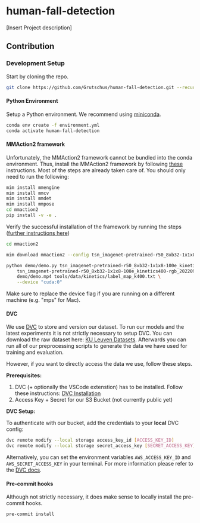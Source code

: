 # human-fall-detection

[Insert Project description]

## Contribution

### Development Setup

Start by cloning the repo.

```bash
git clone https://github.com/Grutschus/human-fall-detection.git --recurse-submodules
```

#### Python Environment

Setup a Python environment. We recommend using [miniconda](https://docs.conda.io/projects/miniconda/en/latest/#).

```bash
conda env create -f environment.yml
conda activate human-fall-detection
```

#### MMAction2 framework

Unfortunately, the MMAction2 framework cannot be bundled into the conda environment.
Thus, install the MMAction2 framework by following [these](https://mmaction2.readthedocs.io/en/latest/get_started/installation.html#best-practices) instructions.
Most of the steps are already taken care of. You should only need to run the following:

```bash
mim install mmengine
mim install mmcv
mim install mmdet
mim install mmpose
cd mmaction2
pip install -v -e .
```

Verify the successful installation of the framework by running the steps ([further instructions here](https://mmaction2.readthedocs.io/en/latest/get_started/installation.html#verify-the-installation))

```bash
cd mmaction2

mim download mmaction2 --config tsn_imagenet-pretrained-r50_8xb32-1x1x8-100e_kinetics400-rgb --dest .

python demo/demo.py tsn_imagenet-pretrained-r50_8xb32-1x1x8-100e_kinetics400-rgb.py \
    tsn_imagenet-pretrained-r50_8xb32-1x1x8-100e_kinetics400-rgb_20220906-2692d16c.pth \
    demo/demo.mp4 tools/data/kinetics/label_map_k400.txt \
    --device "cuda:0"
```

Make sure to replace the device flag if you are running on a different machine (e.g. "mps" for Mac).

#### DVC

We use [DVC](https://dvc.org/) to store and version our dataset.
To run our models and the latest experiments it is not strictly necessary to setup DVC.
You can download the raw dataset here: [KU Leuven Datasets](https://iiw.kuleuven.be/onderzoek/advise/datasets). Afterwards you can run all of our preprocessing scripts to generate the data we have used for training and evaluation.

However, if you want to directly access the data we use, follow these steps.

**Prerequisites:**

1. DVC (+ optionally the VSCode extenstion) has to be installed. Follow these instructions: [DVC Installation](https://dvc.org/doc/install#installation)
2. Access Key + Secret for our S3 Bucket (not currently public yet)

**DVC Setup:**

To authenticate with our bucket, add the credentials to your **local** DVC config:

```bash
dvc remote modify --local storage access_key_id [ACCESS_KEY_ID]
dvc remote modify --local storage secret_access_key [SECRET_ACCESS_KEY]
```

Alternatively, you can set the environment variables `AWS_ACCESS_KEY_ID` and `AWS_SECRET_ACCESS_KEY` in your terminal.
For more information please refer to the [DVC docs](https://dvc.org/doc/user-guide/data-management/remote-storage/amazon-s3#custom-authentication).

#### Pre-commit hooks

Although not strictly necessary, it does make sense to locally install the pre-commit hooks.

```bash
pre-commit install
```

